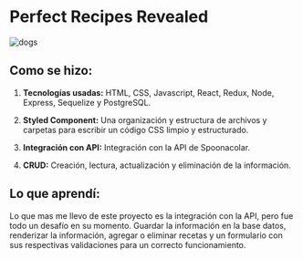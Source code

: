 # Perfect Recipes Revealed

![dogs](https://github.com/JIB2017/PI-Dogs-main/assets/31837873/a7001879-040e-4fcf-afe7-29d7a5939cf5)

## Como se hizo:

1. **Tecnologías usadas:** HTML, CSS, Javascript, React, Redux, Node, Express, Sequelize y PostgreSQL.

2. **Styled Component:** Una organización y estructura de archivos y carpetas para escribir un código CSS limpio y estructurado.

3. **Integración con API:** Integración con la API de Spoonacolar.

4. **CRUD:** Creación, lectura, actualización y eliminación de la información.

## Lo que aprendí:

Lo que mas me llevo de este proyecto es la integración con la API, pero fue todo un desafío en su momento. Guardar la información en la base datos, renderizar la información, agregar o eliminar recetas y un formulario con sus respectivas validaciones para un correcto funcionamiento.
